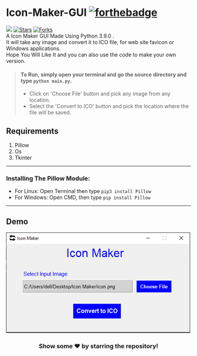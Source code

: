 # Icon-Maker-GUI [![forthebadge](https://forthebadge.com/images/badges/made-with-python.svg)](https://forthebadge.com)
![](https://visitor-badge.glitch.me/badge?page_id=insanecodes.Icon-Maker-GUI)
[![Stars](https://img.shields.io/github/stars/insanecodes/Icon-Maker-GUI)](https://github.com/insanecodes/Icon-Maker-GUI)
[![Forks](https://img.shields.io/github/forks/insanecodes/Icon-Maker-GUI)](https://github.com/insanecodes/Icon-Maker-GUI/fork)
<br>
A Icon Maker GUI Made Using Python 3.9.0 .<br>
It will take any image and convert it to ICO file, for web site favicon or Windows applications.<br>
Hope You Will Like It and you can also use the code to make your own version.

>#### To Run, simply open your terminal and go the source directory and type ``python main.py``.
>- Click on 'Choose File' button and pick any image from any location.
>- Select the 'Convert to ICO' button and pick the location where the file will be saved.
## Requirements
1.  Pillow
2.  Os
3.  Tkinter

---

### Installing The Pillow Module:
* For Linux: Open Terminal then type ```pip3 install Pillow```
* For Windows: Open CMD, then type ```pip install Pillow```


---
## Demo
<img src="demo.PNG">

<div align="center">

### Show some ❤️ by starring the repository!

</div>

